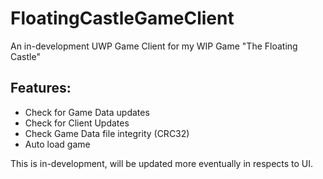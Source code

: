 # FloatingCastleGameClientAn in-development UWP Game Client for my WIP Game "The Floating Castle"## Features:- Check for Game Data updates- Check for Client Updates- Check Game Data file integrity (CRC32)- Auto load gameThis is in-development, will be updated more eventually in respects to UI.
